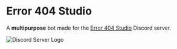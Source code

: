 # Error 404 Studio
A **multipurpose** bot made for the [Error 404 Studio](https://discord.gg/d8ZsKepmQJ) Discord server.

![Discord Server Logo](https://cdn.discordapp.com/icons/918167289721913415/c73925e45e3035a5de5b884a23a39ca5.png)
